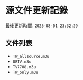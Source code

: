 # 源文件更新記錄

最後更新時間: `2025-08-01 23:32:29`

## 文件列表
- `TW_allsource.m3u`
- `UBTV.m3u`
- `TV7708.m3u`
- `TW_only.m3u`
